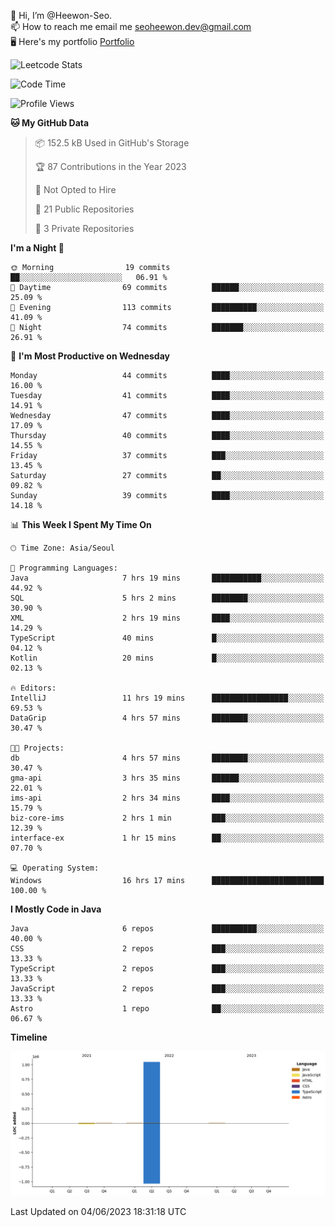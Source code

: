 👋 Hi, I’m @Heewon-Seo.  
📫 How to reach me email me seoheewon.dev@gmail.com   
🖥 Here's my portfolio [Portfolio](https://haileynotes.notion.site/HEEWON-SEO-f98fe97412ee4a6a94fd24fe6832f84c)

![Leetcode Stats](https://leetcode.card.workers.dev/?username=Heewon-Seo)

 <!--START_SECTION:waka-->
![Code Time](http://img.shields.io/badge/Code%20Time-504%20hrs%2025%20mins-blue)

![Profile Views](http://img.shields.io/badge/Profile%20Views-0-blue)

**🐱 My GitHub Data** 

> 📦 152.5 kB Used in GitHub's Storage 
 > 
> 🏆 87 Contributions in the Year 2023
 > 
> 🚫 Not Opted to Hire
 > 
> 📜 21 Public Repositories 
 > 
> 🔑 3 Private Repositories 
 > 
**I'm a Night 🦉** 

```text
🌞 Morning                19 commits          ██░░░░░░░░░░░░░░░░░░░░░░░   06.91 % 
🌆 Daytime                69 commits          ██████░░░░░░░░░░░░░░░░░░░   25.09 % 
🌃 Evening                113 commits         ██████████░░░░░░░░░░░░░░░   41.09 % 
🌙 Night                  74 commits          ███████░░░░░░░░░░░░░░░░░░   26.91 % 
```
📅 **I'm Most Productive on Wednesday** 

```text
Monday                   44 commits          ████░░░░░░░░░░░░░░░░░░░░░   16.00 % 
Tuesday                  41 commits          ████░░░░░░░░░░░░░░░░░░░░░   14.91 % 
Wednesday                47 commits          ████░░░░░░░░░░░░░░░░░░░░░   17.09 % 
Thursday                 40 commits          ████░░░░░░░░░░░░░░░░░░░░░   14.55 % 
Friday                   37 commits          ███░░░░░░░░░░░░░░░░░░░░░░   13.45 % 
Saturday                 27 commits          ██░░░░░░░░░░░░░░░░░░░░░░░   09.82 % 
Sunday                   39 commits          ████░░░░░░░░░░░░░░░░░░░░░   14.18 % 
```


📊 **This Week I Spent My Time On** 

```text
🕑︎ Time Zone: Asia/Seoul

💬 Programming Languages: 
Java                     7 hrs 19 mins       ███████████░░░░░░░░░░░░░░   44.92 % 
SQL                      5 hrs 2 mins        ████████░░░░░░░░░░░░░░░░░   30.90 % 
XML                      2 hrs 19 mins       ████░░░░░░░░░░░░░░░░░░░░░   14.29 % 
TypeScript               40 mins             █░░░░░░░░░░░░░░░░░░░░░░░░   04.12 % 
Kotlin                   20 mins             █░░░░░░░░░░░░░░░░░░░░░░░░   02.13 % 

🔥 Editors: 
IntelliJ                 11 hrs 19 mins      █████████████████░░░░░░░░   69.53 % 
DataGrip                 4 hrs 57 mins       ████████░░░░░░░░░░░░░░░░░   30.47 % 

🐱‍💻 Projects: 
db                       4 hrs 57 mins       ████████░░░░░░░░░░░░░░░░░   30.47 % 
gma-api                  3 hrs 35 mins       ██████░░░░░░░░░░░░░░░░░░░   22.01 % 
ims-api                  2 hrs 34 mins       ████░░░░░░░░░░░░░░░░░░░░░   15.79 % 
biz-core-ims             2 hrs 1 min         ███░░░░░░░░░░░░░░░░░░░░░░   12.39 % 
interface-ex             1 hr 15 mins        ██░░░░░░░░░░░░░░░░░░░░░░░   07.70 % 

💻 Operating System: 
Windows                  16 hrs 17 mins      █████████████████████████   100.00 % 
```

**I Mostly Code in Java** 

```text
Java                     6 repos             ██████████░░░░░░░░░░░░░░░   40.00 % 
CSS                      2 repos             ███░░░░░░░░░░░░░░░░░░░░░░   13.33 % 
TypeScript               2 repos             ███░░░░░░░░░░░░░░░░░░░░░░   13.33 % 
JavaScript               2 repos             ███░░░░░░░░░░░░░░░░░░░░░░   13.33 % 
Astro                    1 repo              ██░░░░░░░░░░░░░░░░░░░░░░░   06.67 % 
```



**Timeline**

![Lines of Code chart](https://raw.githubusercontent.com/Heewon-Seo/Heewon-Seo/main/assets/bar_graph.png)


 Last Updated on 04/06/2023 18:31:18 UTC
<!--END_SECTION:waka-->

